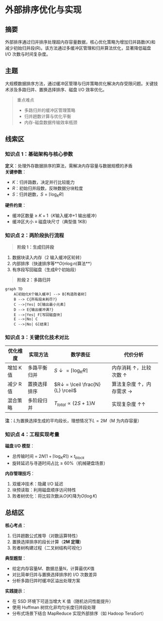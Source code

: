 # 外部排序优化与实现

## 摘要

外部排序通过归并排序处理超内存容量数据，核心优化策略为增加归并路数(K)和减少初始归并段(R)。该方法通过多缓冲区管理和归并算法优化，显著降低磁盘 I/O 次数与时间复杂度。

## 主题

大规模数据排序方法，通过缓冲区管理与归并策略优化解决内存受限问题。关键技术涉及多路归并、置换选择排序、磁盘 I/O 效率优化。

> 重点难点
>
> - 多路归并的缓冲区管理策略
> - 归并趟数计算与优化平衡
> - 内存-磁盘数据传输效率瓶颈

## 线索区

### 知识点 1：基础架构与核心参数

**定义**：处理外存数据排序的算法，需解决内存容量与数据规模的矛盾  
**关键参数**：

- $K$：归并路数，决定并行比较能力
- $R$：初始归并段数，反映数据分块粒度
- $S$：归并趟数，$S = \lceil \log_K R \rceil$

**硬件约束**：

- 缓冲区数量 ≥ $K+1$（$K$输入缓冲+1 输出缓冲）
- 缓冲区大小 ≡ 磁盘块尺寸（典型值 1KB）

### 知识点 2：两阶段执行流程

> **阶段 1：生成归并段**

1. 数据块读入内存（2 输入缓冲区轮转）
2. 内部排序（快速排序等**$O(n\log n)$算法**）
3. 有序段写回磁盘（生成$R$个初始段）

> **阶段 2：多路归并**

```mermaid
graph TD
    A[初始化K个输入缓冲] --> B[构造败者树]
    B --> C{所有段未耗尽?}
    C -->|Yes| D[输出最小元素]
    D --> E{输出缓冲满?}
    E -->|Yes| F[写回磁盘块]
    E -->|No| C
    C -->|No| G[结束]
```

### 知识点 3：关键优化技术对比

| 优化维度  | 实现方法     | 数学表征                         | 代价分析                 |
| --------- | ------------ | -------------------------------- | ------------------------ |
| 增加 K 值 | 多路平衡归并 | $S↓ = \lceil \log_K R \rceil$    | 内存消耗 ↑，比较次数 ↑   |
| 减少 R 值 | 置换选择排序 | $R↓ = \lceil \frac{N}{L} \rceil$ | 算法复杂度 ↑，内存需求 → |
| 混合策略  | 多阶段归并   | $T_{total} ∝ (2S+1)N$            | 实现复杂度 ↑↑            |

**注**：$L$为置换选择生成的平均段长，理想情况下$L=2M$（M 为内存容量）

### 知识点 4：工程实现考量

**磁盘 I/O 模型**：

- 总传输时间 = $2N(1+\lceil \log_K R \rceil ) \times t_{block}$
- 旋转延迟与寻道时间占比 ≥ 60%（机械硬盘场景）

**内存管理技巧**：

1. 双缓冲技术：隐藏 I/O 延迟
2. 块预读取：利用磁盘顺序访问特性
3. 败者树优化：将比较次数从$O(K)$降为$O(\log K)$

## 总结区

**核心考点**：

1. 归并趟数公式推导（对数运算特性）
2. 置换选择排序的段长计算（**2M 定理**）
3. 败者树构建过程（二叉树结构可视化）

**典型题型**：

- 给定内存容量$M$、数据总量$N$，计算最优$K$值
- 对比简单归并与置换选择排序的 I/O 次数差异
- 分析多路归并时缓冲区溢出处理方案

**实践提示**：

- 在 SSD 环境下可适当增大 K 值（随机访问性能提升）
- 使用 Huffman 树优化非均匀长度归并段处理
- 分布式场景下结合 MapReduce 实现外部排序（如 Hadoop TeraSort）
